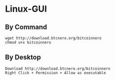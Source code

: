 # Linux-GUI

## By Command
```
wget http://download.btcnero.org/bitcoinnero
chmod u+x bitcoinnero
```
## By Desktop
```
Download http://download.btcnero.org/bitcoinnero
Right Click + Permission + Allow as executable
```
